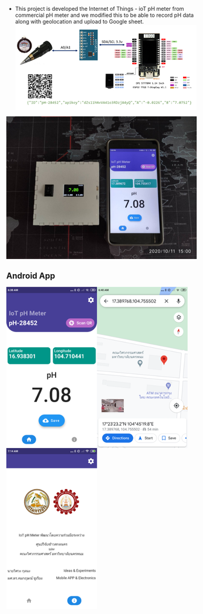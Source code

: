 * This project is developed the Internet of Things - ioT pH meter from commercial pH meter and we modified this to be able to record pH data along with geolocation and upload to Google sheet.
![ph_diagram](/images/ph_diagram_.png)

![hardware](/images/hardware_1.jpg)
## Android App

<img src="https://github.com/komkritc/ioT_pH/blob/master/images/screen_1.png" width=240 align="left" />
<img src="https://github.com/komkritc/ioT_pH/blob/master/images/screen_3.png" width=240 align="left" />
<img src="https://github.com/komkritc/ioT_pH/blob/master/images/screen_2.png" width=240 align="left" />
